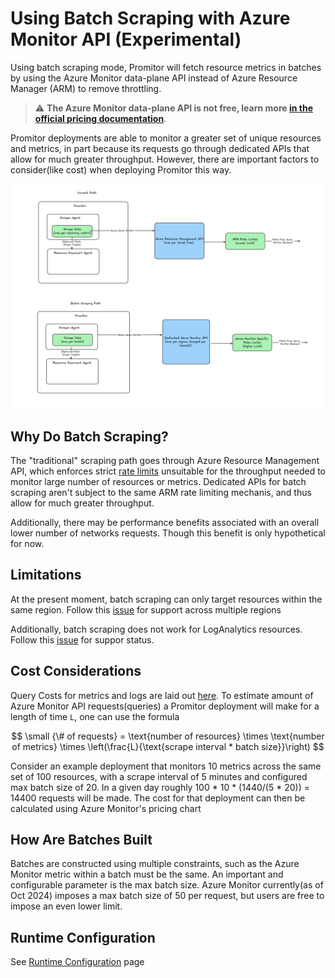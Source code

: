 # Using Batch Scraping with Azure Monitor API (Experimental)

Using batch scraping mode, Promitor will fetch resource metrics in batches by using the Azure Monitor data-plane API instead of Azure Resource Manager (ARM) to remove throttling.

> ⚠️ **The Azure Monitor data-plane API is not free, learn more [in the official pricing documentation](https://azure.microsoft.com/pricing/details/monitor/)**.

Promitor deployments are able to monitor a greater set of unique resources and metrics, in part because its requests 
go through dedicated APIs that allow for much greater throughput. However, there are important factors to consider(like cost) when
deploying Promitor this way. 

![Promitor Scraper with resource discovery](./../media/concepts/scraper-batch-scraping-mode.png)

## Why Do Batch Scraping?
The "traditional" scraping path goes through Azure Resource Management API, which enforces strict [rate limits](https://learn.microsoft.com/en-us/azure/azure-resource-manager/management/request-limits-and-throttling) unsuitable for the throughput needed to monitor large number of resources or metrics. Dedicated APIs for batch scraping aren't subject to the same ARM rate limiting mechanis, and thus allow for much greater throughput. 

Additionally, there may be performance benefits associated with an overall lower number of networks requests. Though this benefit is only hypothetical for now.

## Limitations  
At the present moment, batch scraping can only target resources within the same region. Follow this [issue](https://github.com/tomkerkhove/promitor/issues/2555) for support across multiple regions

Additionally, batch scraping does not work for LogAnalytics resources. Follow this [issue](https://github.com/tomkerkhove/promitor/issues/2556) for 
suppor status. 
 
## Cost Considerations 
Query Costs for metrics and logs are laid out [here](https://azure.microsoft.com/pricing/details/monitor/#pricing). To estimate amount of Azure Monitor API requests(queries) a Promitor deployment will make for a length of time `L`, one can use the formula 

$$
\small {\# of requests} = \text{number of resources} \times \text{number of metrics} \times \left(\frac{L}{\text{scrape interval * batch size}}\right)
$$

Consider an example deployment that monitors 10 metrics across the same set of 100 resources, with a scrape interval of 5 minutes and configured max batch size of 20. In a given day roughly
100 * 10 * (1440/(5 * 20)) = 14400 requests will be made. The cost for that deployment can then be calculated using Azure Monitor's pricing chart

## How Are Batches Built
Batches are constructed using multiple constraints, such as the Azure Monitor metric within a batch must be the same. An important and configurable parameter is the max batch size. Azure Monitor currently(as of Oct 2024) imposes a max batch size of 50 per request, but users are free to impose an even lower limit. 

## Runtime Configuration
See [Runtime Configuration](runtime-configuration.md) page
